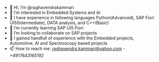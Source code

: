 - 👋 Hi, I’m @raghavendrakammari
- 👀 I’m interested in Embedded Systems and AI
- 🌱 I have experience in following languages Python(Advanced), SAP Fiori UI5(Intermediate), DATA analysis, and C++(Basic)
- 🌱 I’m currently learning SAP UI5 Fiori
- 💞️ I’m looking to collaborate on SAP projects
- 💞️ I gained handfull of experience with the Embedded projects, Automotive, AI and Spectroscopy based projects
- 📫 How to reach me: raghavendra.kammari@yahoo.com - +4917643165192

<!---
raghavendrakammari2310/raghavendrakammari2310 is a ✨ special ✨ repository because its `README.md` (this file) appears on your GitHub profile.
You can click the Preview link to take a look at your changes.
--->
